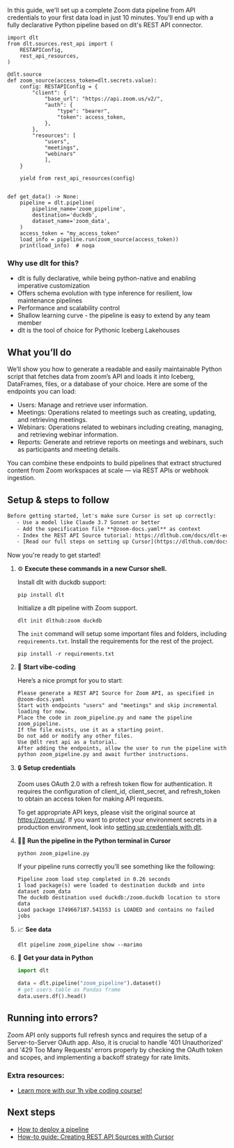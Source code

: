 In this guide, we'll set up a complete Zoom data pipeline from API credentials to your first data load in just 10 minutes. You'll end up with a fully declarative Python pipeline based on dlt's REST API connector.

```python-outcome
import dlt
from dlt.sources.rest_api import (
    RESTAPIConfig,
    rest_api_resources,
)

@dlt.source
def zoom_source(access_token=dlt.secrets.value):
    config: RESTAPIConfig = {
        "client": {
            "base_url": "https://api.zoom.us/v2/",
            "auth": {
                "type": "bearer",
                "token": access_token,
            },
        },
        "resources": [
            "users",
            "meetings",
            "webinars"
            ],
    }

    yield from rest_api_resources(config)


def get_data() -> None:
    pipeline = dlt.pipeline(
        pipeline_name='zoom_pipeline',
        destination='duckdb',
        dataset_name='zoom_data', 
    )
    access_token = "my_access_token"
    load_info = pipeline.run(zoom_source(access_token))
    print(load_info)  # noqa
```

### Why use dlt for this?

- dlt is fully declarative, while being python-native and enabling imperative customization
- Offers schema evolution with type inference for resilient, low maintenance pipelines
- Performance and scalability control
- Shallow learning curve - the pipeline is easy to extend by any team member
- dlt is the tool of choice for Pythonic Iceberg Lakehouses

## What you’ll do

We’ll show you how to generate a readable and easily maintainable Python script that fetches data from zoom’s API and loads it into Iceberg, DataFrames, files, or a database of your choice. Here are some of the endpoints you can load:

- Users: Manage and retrieve user information.
- Meetings: Operations related to meetings such as creating, updating, and retrieving meetings.
- Webinars: Operations related to webinars including creating, managing, and retrieving webinar information.
- Reports: Generate and retrieve reports on meetings and webinars, such as participants and meeting details.

You can combine these endpoints to build pipelines that extract structured content from Zoom workspaces at scale — via REST APIs or webhook ingestion.

## Setup & steps to follow

```default
Before getting started, let's make sure Cursor is set up correctly:
   - Use a model like Claude 3.7 Sonnet or better
   - Add the specification file **@zoom-docs.yaml** as context
   - Index the REST API Source tutorial: https://dlthub.com/docs/dlt-ecosystem/verified-sources/rest_api/ and add it to context as **@dlt rest api**
   - [Read our full steps on setting up Cursor](https://dlthub.com/docs/dlt-ecosystem/llm-tooling/cursor-restapi#23-configuring-cursor-with-documentation)
```

Now you're ready to get started! 

1. ⚙️ **Execute these commands in a new Cursor shell.**
    
    Install dlt with duckdb support:
    ```shell
    pip install dlt
    ```

    Initialize a dlt pipeline with Zoom support.
    ```shell
    dlt init dlthub:zoom duckdb
    ```

    The `init` command will setup some important files and folders, including `requirements.txt`. Install the requirements for the rest of the project.
    ```shell
    pip install -r requirements.txt
    ```
    
2. 🤠 **Start vibe-coding**
    
    Here’s a nice prompt for you to start: 
    
    ```prompt
    Please generate a REST API Source for Zoom API, as specified in @zoom-docs.yaml 
    Start with endpoints "users" and "meetings" and skip incremental loading for now. 
    Place the code in zoom_pipeline.py and name the pipeline zoom_pipeline. 
    If the file exists, use it as a starting point. 
    Do not add or modify any other files. 
    Use @dlt rest api as a tutorial. 
    After adding the endpoints, allow the user to run the pipeline with python zoom_pipeline.py and await further instructions.
    ```

    
3. 🔒 **Setup credentials** 
    
    Zoom uses OAuth 2.0 with a refresh token flow for authentication. It requires the configuration of client_id, client_secret, and refresh_token to obtain an access token for making API requests.
    
    To get appropriate API keys, please visit the original source at https://zoom.us/.
    If you want to protect your environment secrets in a production environment, look into [setting up credentials with dlt](https://dlthub.com/docs/walkthroughs/add_credentials).
    
4. 🏃‍♀️ **Run the pipeline in the Python terminal in Cursor**
    
    ```shell
    python zoom_pipeline.py
    ```
    
    If your pipeline runs correctly you’ll see something like the following:
    
    ```shell
    Pipeline zoom load step completed in 0.26 seconds
    1 load package(s) were loaded to destination duckdb and into dataset zoom_data
    The duckdb destination used duckdb:/zoom.duckdb location to store data
    Load package 1749667187.541553 is LOADED and contains no failed jobs
    ```
    
5. 📈 **See data**
    
    ```shell
    dlt pipeline zoom_pipeline show --marimo
    ```
    
6. 🐍 **Get your data in Python**
    
    ```python
    import dlt

   data = dlt.pipeline("zoom_pipeline").dataset()
   # get users table as Pandas frame
   data.users.df().head()
    ```

## Running into errors?

Zoom API only supports full refresh syncs and requires the setup of a Server-to-Server OAuth app. Also, it is crucial to handle '401 Unauthorized' and '429 Too Many Requests' errors properly by checking the OAuth token and scopes, and implementing a backoff strategy for rate limits.

### Extra resources:

- [Learn more with our 1h vibe coding course!](https://www.youtube.com/watch?v=GGid70rnJuM)

## Next steps

- [How to deploy a pipeline](https://dlthub.com/docs/walkthroughs/deploy-a-pipeline)
- [How-to guide: Creating REST API Sources with Cursor](https://dlthub.com/docs/dlt-ecosystem/llm-tooling/cursor-restapi)